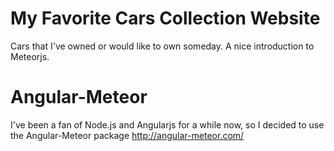 # My Favorite Cars Collection Website
Cars that I've owned or would like to own someday.
A nice introduction to Meteorjs.

# Angular-Meteor
I've been a fan of Node.js and Angularjs for a while now, so I decided to use the Angular-Meteor package http://angular-meteor.com/

